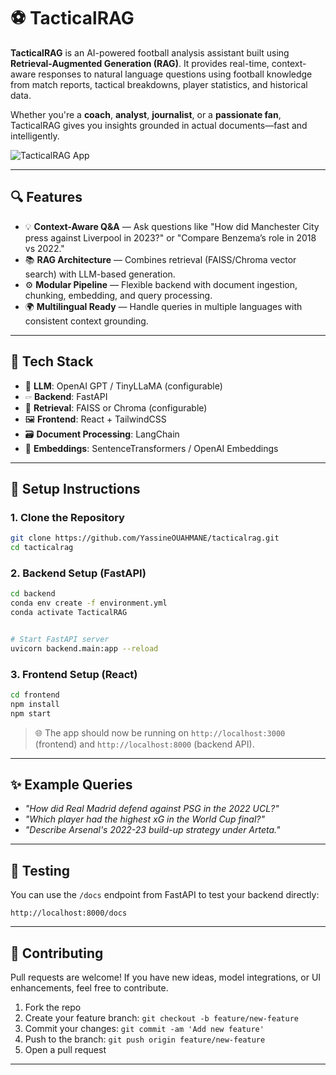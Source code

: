 # ⚽ TacticalRAG

**TacticalRAG** is an AI-powered football analysis assistant built using **Retrieval-Augmented Generation (RAG)**. It provides real-time, context-aware responses to natural language questions using football knowledge from match reports, tactical breakdowns, player statistics, and historical data.

Whether you're a **coach**, **analyst**, **journalist**, or a **passionate fan**, TacticalRAG gives you insights grounded in actual documents—fast and intelligently.

![TacticalRAG App](./frontend/public/football_backround.jpg)

---

## 🔍 Features

- 💡 **Context-Aware Q&A** — Ask questions like "How did Manchester City press against Liverpool in 2023?" or "Compare Benzema’s role in 2018 vs 2022."
- 📚 **RAG Architecture** — Combines retrieval (FAISS/Chroma vector search) with LLM-based generation.
- ⚙️ **Modular Pipeline** — Flexible backend with document ingestion, chunking, embedding, and query processing.
- 🌍 **Multilingual Ready** — Handle queries in multiple languages with consistent context grounding.

---

## 🚀 Tech Stack

- 🧠 **LLM**: OpenAI GPT / TinyLLaMA (configurable)
- 🖙️ **Backend**: FastAPI
- 🔎 **Retrieval**: FAISS or Chroma (configurable)
- 🖼️ **Frontend**: React + TailwindCSS
- 🗃️ **Document Processing**: LangChain
- 🧠 **Embeddings**: SentenceTransformers / OpenAI Embeddings

---

## 💠 Setup Instructions

### 1. Clone the Repository

```bash
git clone https://github.com/YassineOUAHMANE/tacticalrag.git
cd tacticalrag
```

### 2. Backend Setup (FastAPI)

```bash
cd backend
conda env create -f environment.yml
conda activate TacticalRAG


# Start FastAPI server
uvicorn backend.main:app --reload
```

### 3. Frontend Setup (React)

```bash
cd frontend
npm install
npm start
```

> 🌐 The app should now be running on `http://localhost:3000` (frontend) and `http://localhost:8000` (backend API).

---


## ✨ Example Queries

- *"How did Real Madrid defend against PSG in the 2022 UCL?"*
- *"Which player had the highest xG in the World Cup final?"*
- *"Describe Arsenal's 2022-23 build-up strategy under Arteta."*

---

## 🧪 Testing

You can use the `/docs` endpoint from FastAPI to test your backend directly:

```
http://localhost:8000/docs
```

---

## 🤝 Contributing

Pull requests are welcome! If you have new ideas, model integrations, or UI enhancements, feel free to contribute.

1. Fork the repo
2. Create your feature branch: `git checkout -b feature/new-feature`
3. Commit your changes: `git commit -am 'Add new feature'`
4. Push to the branch: `git push origin feature/new-feature`
5. Open a pull request

---

